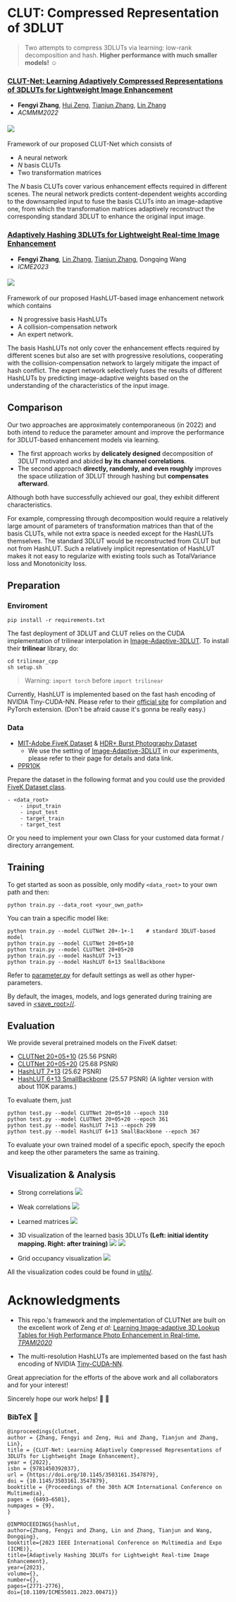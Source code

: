 # CLUT: Compressed Representation of 3DLUT
> Two attempts to compress 3DLUTs via learning: low-rank decomposition and hash. **Higher performance with much smaller models!** ☺️

### [**CLUT-Net: Learning Adaptively Compressed Representations of 3DLUTs for Lightweight Image Enhancement**](https://doi.org/10.1145/3503161.3547879)
- **Fengyi Zhang**, [Hui Zeng](https://huizeng.github.io/), [Tianjun Zhang](https://github.com/z619850002), [Lin Zhang](https://cslinzhang.gitee.io/home/)
- *ACMMM2022* 

#### ![](doc/overview_mm.png)
Framework of our proposed CLUT-Net which consists of 
- A neural network
- *N* basis CLUTs
- Two transformation matrices

The *N* basis CLUTs cover various enhancement effects required in different scenes. The neural network predicts content-dependent weights according to the downsampled input to fuse the basis CLUTs into an image-adaptive one, from which the transformation matrices adaptively reconstruct the corresponding standard 3DLUT to enhance the original input image. 

<!-- All three modules are jointly learned from the annotated data in an end-to-end manner. -->


### [**Adaptively Hashing 3DLUTs for Lightweight Real-time Image Enhancement**](https://doi.org/10.1109/ICME55011.2023.00471)
- **Fengyi Zhang**, [Lin Zhang](https://cslinzhang.gitee.io/home/), [Tianjun Zhang](https://github.com/z619850002), Dongqing Wang
- *ICME2023* 
#### ![](doc/overview_icme.png)
Framework of our proposed HashLUT-based image enhancement network which contains
- N progressive basis HashLUTs
- A collision-compensation network
- An expert network.

The basis HashLUTs not only cover the enhancement effects required by different scenes but also are set with progressive resolutions, cooperating with the collision-compensation network to largely mitigate the impact of hash conflict. The expert network selectively fuses the results of different HashLUTs by predicting image-adaptive weights based on the understanding of the characteristics of the input image.

## Comparison
Our two approaches are approximately contemporaneous (in 2022) and both intend to reduce the parameter amount and improve the performance for 3DLUT-based enhancement models via learning.
- The first approach works by **delicately designed** decomposition of 3DLUT motivated and abided **by its channel correlations**.
- The second approach **directly, randomly, and even roughly** improves the space utilization of 3DLUT through hashing but **compensates afterward**.

Although both have successfully achieved our goal, they exhibit different characteristics.

For example, compressing through decomposition would require a relatively large amount of parameters of transformation matrices than that of the basis CLUTs, while not extra space is needed except for the HashLUTs themselves. The standard 3DLUT would be reconstructed from CLUT but not from HashLUT. Such a relatively implicit representation of HashLUT makes it not easy to regularize with existing tools such as TotalVariance loss and Monotonicity loss.
## Preparation
### Enviroment
    pip install -r requirements.txt

The fast deployment of 3DLUT and CLUT relies on the CUDA implementation of trilinear interpolation in [Image-Adaptive-3DLUT](https://github.com/HuiZeng/Image-Adaptive-3DLUT).
To install their **trilinear** library, do: 

    cd trilinear_cpp
    sh setup.sh

> Warning: `import torch` before `import trilinear` 

Currently, HashLUT is implemented based on the fast hash encoding of NVIDIA Tiny-CUDA-NN. Please refer to their [official site](https://github.com/NVlabs/tiny-cuda-nn) for compilation and PyTorch extension. (Don't be afraid cause it's gonna be really easy.) 

### Data
- [MIT-Adobe FiveK Dataset](https://data.csail.mit.edu/graphics/fivek/) & [HDR+ Burst Photography Dataset](http://www.hdrplusdata.org/)
    - We use the setting of [Image-Adaptive-3DLUT](https://github.com/HuiZeng/Image-Adaptive-3DLUT) in our experiments, please refer to their page for details and data link.
- [PPR10K](https://github.com/csjliang/PPR10K)

Prepare the dataset in the following format and you could use the provided [FiveK Dataset class](/datasets.py).

    - <data_root>
        - input_train
        - input_test
        - target_train
        - target_test

Or you need to implement your own Class for your customed data format / directory arrangement.

## Training
To get started as soon as possible, only modify `<data_root>` to your own path and then:

    python train.py --data_root <your_own_path>

You can train a specific model like:  
    
    python train.py --model CLUTNet 20+-1+-1    # standard 3DLUT-based model
    python train.py --model CLUTNet 20+05+10
    python train.py --model CLUTNet 20+05+20
    python train.py --model HashLUT 7+13 
    python train.py --model HashLUT 6+13 SmallBackbone

Refer to [parameter.py](README.md?plain=1#L14) for default settings as well as other hyper-parameters. 

By default, the images, models, and logs generated during training are saved in [<save_root>/<dataset>/<name>](/FiveK/).
## Evaluation
We provide several pretrained models on the FiveK datset:
    
- [CLUTNet 20+05+10](/FiveK/CLUTNet_20+05+10/) (25.56 PSNR)
- [CLUTNet 20+05+20](/FiveK/CLUTNet_20+05+20/) (25.68 PSNR)
- [HashLUT 7+13](/FiveK/HashLUT_7+13/) (25.62 PSNR)
- [HashLUT 6+13 SmallBackbone](/FiveK/HashLUT_6+13_SmallBackbone/) (25.57 PSNR) (A lighter version with about 110K params.)
<!-- - [HashLUT 20+05+20: 25.68 PSNR](/FiveK/20+05+20_models/) -->

To evaluate them, just
    
    python test.py --model CLUTNet 20+05+10 --epoch 310
    python test.py --model CLUTNet 20+05+20 --epoch 361
    python test.py --model HashLUT 7+13 --epoch 299
    python test.py --model HashLUT 6+13 SmallBackbone --epoch 367

To evaluate your own trained model of a specific epoch, specify the epoch and keep the other parameters the same as training.



## Visualization & Analysis
- Strong correlations 
![](doc/S.svg)
    
- Weak correlations 
![](doc/W.svg)

- Learned matrices
![](doc/matrix_W.png)

- 3D visualization of the learned basis 3DLUTs **(Left: initial identity mapping. Right: after training)**
![](doc/3D.png)
![](doc/3D_2.png)

- Grid occupancy visualization 
![](doc/distribution_illu.png)

All the visualization codes could be found in [utils/](./utils/).

# Acknowledgments
- This repo.'s framework and the implementation of CLUTNet are built on the excellent work of Zeng *et al*:
[Learning Image-adaptive 3D Lookup Tables for High Performance Photo Enhancement in Real-time. *TPAMI2020*](https://github.com/HuiZeng/Image-Adaptive-3DLUT)

- The multi-resolution HashLUTs are implemented based on the fast hash encoding of NVIDIA [Tiny-CUDA-NN](https://github.com/NVlabs/tiny-cuda-nn). 

Great appreciation for the efforts of the above work and all collaborators and for your interest!

Sincerely hope our work helps! 🌟 🔔 

### BibTeX 📌
    @inproceedings{clutnet,
    author = {Zhang, Fengyi and Zeng, Hui and Zhang, Tianjun and Zhang, Lin},
    title = {CLUT-Net: Learning Adaptively Compressed Representations of 3DLUTs for Lightweight Image Enhancement},
    year = {2022},
    isbn = {9781450392037},
    url = {https://doi.org/10.1145/3503161.3547879},
    doi = {10.1145/3503161.3547879},
    booktitle = {Proceedings of the 30th ACM International Conference on Multimedia},
    pages = {6493–6501},
    numpages = {9},
    }

    @INPROCEEDINGS{hashlut,
    author={Zhang, Fengyi and Zhang, Lin and Zhang, Tianjun and Wang, Dongqing},
    booktitle={2023 IEEE International Conference on Multimedia and Expo (ICME)}, 
    title={Adaptively Hashing 3DLUTs for Lightweight Real-time Image Enhancement}, 
    year={2023},
    volume={},
    number={},
    pages={2771-2776},
    doi={10.1109/ICME55011.2023.00471}}


    
